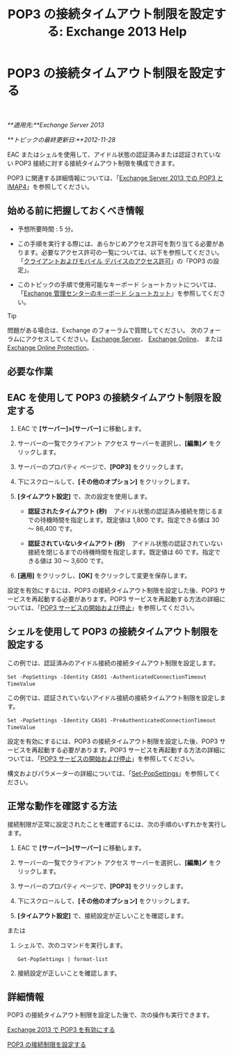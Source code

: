 ﻿---
title: 'POP3 の接続タイムアウト制限を設定する: Exchange 2013 Help'
TOCTitle: POP3 の接続タイムアウト制限を設定する
ms:assetid: 40003115-be4e-4cf1-97b4-f5ca05b314dc
ms:mtpsurl: https://technet.microsoft.com/ja-jp/library/Aa997604(v=EXCHG.150)
ms:contentKeyID: 50555763
ms.date: 04/24/2018
mtps_version: v=EXCHG.150
ms.translationtype: HT
---

# POP3 の接続タイムアウト制限を設定する

 

_**適用先:**Exchange Server 2013_

_**トピックの最終更新日:**2012-11-28_

EAC またはシェルを使用して、アイドル状態の認証済みまたは認証されていない POP3 接続に対する接続タイムアウト制限を構成できます。

POP3 に関連する詳細情報については、「[Exchange Server 2013 での POP3 と IMAP4](pop3-and-imap4-in-exchange-server-2013-exchange-2013-help.md)」を参照してください。

## 始める前に把握しておくべき情報

  - 予想所要時間 : 5 分。

  - この手順を実行する際には、あらかじめアクセス許可を割り当てる必要があります。必要なアクセス許可の一覧については、以下を参照してください。「[クライアントおよびモバイル デバイスのアクセス許可](clients-and-mobile-devices-permissions-exchange-2013-help.md)」の「POP3 の設定」。

  - このトピックの手順で使用可能なキーボード ショートカットについては、「[Exchange 管理センターのキーボード ショートカット](keyboard-shortcuts-in-the-exchange-admin-center-exchange-online-protection-help.md)」を参照してください。


> [!TIP]
> 問題がある場合は、Exchange のフォーラムで質問してください。 次のフォーラムにアクセスしてください。<A href="https://go.microsoft.com/fwlink/p/?linkid=60612">Exchange Server</A>、 <A href="https://go.microsoft.com/fwlink/p/?linkid=267542">Exchange Online</A>、 または <A href="https://go.microsoft.com/fwlink/p/?linkid=285351">Exchange Online Protection</A>。.



## 必要な作業

## EAC を使用して POP3 の接続タイムアウト制限を設定する

1.  EAC で **\[サーバー\]\>\[サーバー\]** に移動します。

2.  サーバーの一覧でクライアント アクセス サーバーを選択し、**\[編集\]**![編集アイコン](images/Bb124582.6f53ccb2-1f13-4c02-bea0-30690e6ea71d(EXCHG.150).gif "編集アイコン") をクリックします。

3.  サーバーのプロパティ ページで、**\[POP3\]** をクリックします。

4.  下にスクロールして、**\[その他のオプション\]** をクリックします。

5.  **\[タイムアウト設定\]** で、次の設定を使用します。
    
      - **認証されたタイムアウト (秒)**    アイドル状態の認証済み接続を閉じるまでの待機時間を指定します。既定値は 1,800 です。指定できる値は 30 ～ 86,400 です。
    
      - **認証されていないタイムアウト (秒)**    アイドル状態の認証されていない接続を閉じるまでの待機時間を指定します。既定値は 60 です。指定できる値は 30 ～ 3,600 です。

6.  **\[適用\]** をクリックし、**\[OK\]** をクリックして変更を保存します。

設定を有効にするには、POP3 の接続タイムアウト制限を設定した後、POP3 サービスを再起動する必要があります。POP3 サービスを再起動する方法の詳細については、「[POP3 サービスの開始および停止](start-and-stop-the-pop3-services-exchange-2013-help.md)」を参照してください。

## シェルを使用して POP3 の接続タイムアウト制限を設定する

この例では、認証済みのアイドル接続の接続タイムアウト制限を設定します。

    Set -PopSettings -Identity CAS01 -AuthenticatedConnectionTimeout TimeValue

この例では、認証されていないアイドル接続の接続タイムアウト制限を設定します。

    Set -PopSettings -Identity CAS01 -PreAuthenticatedConnectionTimeout TimeValue

設定を有効にするには、POP3 の接続タイムアウト制限を設定した後、POP3 サービスを再起動する必要があります。POP3 サービスを再起動する方法の詳細については、「[POP3 サービスの開始および停止](start-and-stop-the-pop3-services-exchange-2013-help.md)」を参照してください。

構文およびパラメーターの詳細については、「[Set-PopSettings](https://technet.microsoft.com/ja-jp/library/aa997154\(v=exchg.150\))」を参照してください。

## 正常な動作を確認する方法

接続制限が正常に設定されたことを確認するには、次の手順のいずれかを実行します。

1.  EAC で **\[サーバー\]\>\[サーバー\]** に移動します。

2.  サーバーの一覧でクライアント アクセス サーバーを選択し、**\[編集\]**![編集アイコン](images/Bb124582.6f53ccb2-1f13-4c02-bea0-30690e6ea71d(EXCHG.150).gif "編集アイコン") をクリックします。

3.  サーバーのプロパティ ページで、**\[POP3\]** をクリックします。

4.  下にスクロールして、**\[その他のオプション\]** をクリックします。

5.  **\[タイムアウト設定\]** で、接続設定が正しいことを確認します。

または

1.  シェルで、次のコマンドを実行します。
    
        Get-PopSettings | format-list

2.  接続設定が正しいことを確認します。

## 詳細情報

POP3 の接続タイムアウト制限を設定した後で、次の操作も実行できます。

[Exchange 2013 で POP3 を有効にする](enable-pop3-in-exchange-2013-exchange-2013-help.md)

[POP3 の接続制限を設定する](set-connection-limits-for-pop3-exchange-2013-help.md)

